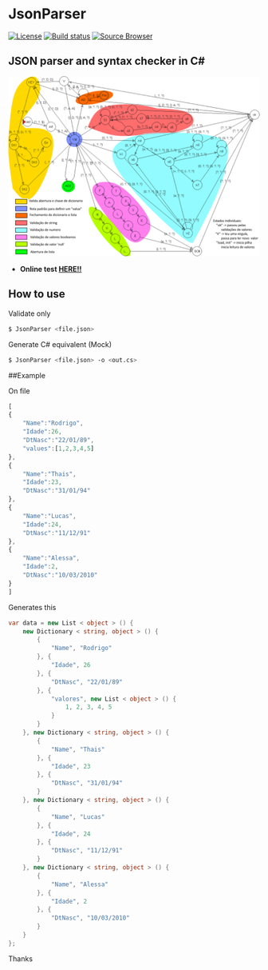# JsonParser 
[![License](http://img.shields.io/:license-mit-blue.svg)](http://csmacnz.mit-license.org)
[![Build status](https://ci.appveyor.com/api/projects/status/gvgvskk5jxfri1bo?svg=true)](https://ci.appveyor.com/project/lucasteles/jsonparser) [![Source Browser](https://img.shields.io/badge/Browse-Source-green.svg)](http://sourcebrowser.io/Browse/lucasteles/JsonParser/)

 ## JSON parser and syntax checker in C#

![](https://raw.githubusercontent.com/lucasteles/JsonParser/master/Automaton/schema.png)

 - **Online test [HERE!!](http://lucasteles.github.io/JsonParser)**
 
## How to use

Validate only
```sh
$ JsonParser <file.json>
```

Generate C# equivalent (Mock)
```sh
$ JsonParser <file.json> -o <out.cs>
```

##Example

On file
```js
[
{
	"Name":"Rodrigo",
	"Idade":26,
	"DtNasc":"22/01/89",
	"values":[1,2,3,4,5]
},
{
	"Name":"Thais",
	"Idade":23,
	"DtNasc":"31/01/94"
},
{
	"Name":"Lucas",
	"Idade":24,
	"DtNasc":"11/12/91"
},
{
	"Name":"Alessa",
	"Idade":2,
	"DtNasc":"10/03/2010"
}
]
```

Generates this
```cs
var data = new List < object > () {
	new Dictionary < string, object > () {
		{
			"Name", "Rodrigo"
		}, {
			"Idade", 26
		}, {
			"DtNasc", "22/01/89"
		}, {
			"valores", new List < object > () {
				1, 2, 3, 4, 5
			}
		}
	}, new Dictionary < string, object > () {
		{
			"Name", "Thais"
		}, {
			"Idade", 23
		}, {
			"DtNasc", "31/01/94"
		}
	}, new Dictionary < string, object > () {
		{
			"Name", "Lucas"
		}, {
			"Idade", 24
		}, {
			"DtNasc", "11/12/91"
		}
	}, new Dictionary < string, object > () {
		{
			"Name", "Alessa"
		}, {
			"Idade", 2
		}, {
			"DtNasc", "10/03/2010"
		}
	}
};
```

Thanks
